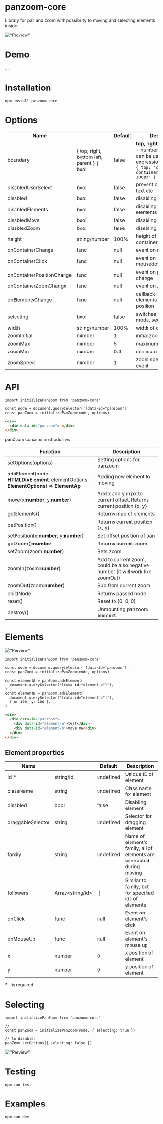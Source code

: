 # panzoom-core
Library for pan and zoom with possibility to moving and selecting elements inside.

!["Preview"](docs/preview.gif "Example preview")

# Demo
...

# Installation
```npm install panzoom-core```

# Options

| Name | | Default | Description |
| --- | --- | --- | --- |
| boundary | { top, right, bottom left, parent } `\|` bool | false | **top, right, bottom, left** - numbers in px.<br />can be used as expression like: <br />`{ top: 'childHeight - containerHeight - 100px' }`
| disabledUserSelect | bool | false | prevent css select as text etc |
| disabled | bool | false | disabling pan and zoom |
| disabledElements | bool | false | disabling moving elements |
| disabledMove | bool | false | disabling move |
| disabledZoom | bool | false | disabling zoom |
| height | string/number | 100% | height of child container |
| onContainerChange | func | null | event on move/zoom |
| onContainerClick | func | null | event on mousedown/touchdown |
| onContainerPositionChange | func | null | event on position change |
| onContainerZoomChange | func | null | event on zoom change |
| onElementsChange | func | null | callback invoked when elements change position |
| selecting | bool | false | switches to selecting mode, see `selecting` |
| width | string/number | 100% | width of child container |
| zoomInitial | number | 1 | initial zoom value |
| zoomMax | number | 5 | maximum zoom |
| zoomMin | number | 0.3 | minimum zoom |
| zoomSpeed | number | 1 | zoom speed on wheel event |

# API
```tsx
import initializePanZoom from 'panzoom-core'

const node = document.querySelector('[data-id="panzoom"]')
const panZoom = initializePanZoom(node, options)
```
```html
<div>
  <div data-id="panzoom"> </div>
</div>
```

panZoom contains methods like:

| Function | Description |
| --- | --- |
| setOptions(options) | Setting options for panzoom |
| addElement(node: **HTMLDivElement**, elementOptions: **ElementOptions**) => **ElementApi** | Adding new element to moving |
| move(x:**number**, y:**number**) | Add x and y in px to current offset. Returns current position {x, y} |
| getElements() | Returns map of elements |
| getPosition() | Returns current position {x, y} |
| setPosition(x:**number**, y:**number**) | Set offset position of pan |
| getZoom():**number** | Returns current zoom |
| setZoom(zoom:**number**) | Sets zoom |
| zoomIn(zoom:**number**) | Add to current zoom, could be also negative number (it will work like zoomOut) |
| zoomOut(zoom:**number**) | Sub from current zoom |
| childNode | Returns passed node |
| reset() | Reset to (0, 0, 0) |
| destroy() | Unmounting panzoom element |

# Elements

!["Preview"](docs/figures.gif "Figures")

```tsx
import initializePanZoom from 'panzoom-core'

const node = document.querySelector('[data-id="panzoom"]')
const panZoom = initializePanZoom(node, options)

const elementA = panZoom.addElement(
  document.querySelector('[data-id="element-a"]'),
)
const elementB = panZoom.addElement(
  document.querySelector('[data-id="element-b"]'),
  { x: 100, y: 100 },
)
```
```html
<div>
  <div data-id="panzoom">
    <div data-id="element-a">test</div>
    <div data-id="element-b">move me</div>
  </div>
</div>
```

## Element properties

| Name | | Default | Description |
| --- | --- | --- | --- |
| id * | string/id | undefined | Unique ID of element |
| className | string | undefined | Class name for element |
| disabled | bool  | false | Disabling element |
| draggableSelector | string | undefined | Selector for dragging element |
| family | string | undefined | Name of element's family, all of elements are connected during moving |
| followers | Array\<string/id\> | [] | Similar to family, but for specified ids of elements |
| onClick | func | null | Event on element's click |
| onMouseUp | func | null | Event on element's mouse up |
| x | number  | 0 | x position of element |
| y | number  | 0 | y position of element |

__*__ - is required

# Selecting

```tsx
import initializePanZoom from 'panzoom-core'

// ...
const panZoom = initializePanZoom(node, { selecting: true })

// to disable:
panZoom.setOptions({ selecting: false })
```

!["Preview"](docs/selecting.gif "Selecting elements")

# Testing
```
npm run test
```

# Examples
```
npm run dev
```
